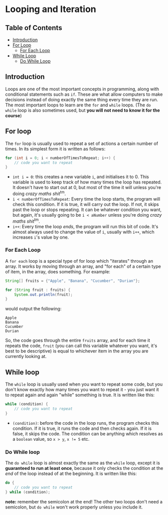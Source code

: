 # Looping and Iteration

## Table of Contents

* [Introduction](#introduction)
* [For Loop](#for-loop)
  * [For Each Loop](#for-each-loop)
* [While Loop](#while-loop)
  * [Do While Loop](#do-while-loop)

## Introduction

Loops are one of the most important concepts in programming, along with conditional statements such as `if`. These are what allow computers to make decisions instead of doing exactly the same thing every time they are run. The most important loops to learn are the `for` and `while` loops. (The `do while` loop is also sometimes used, but **you will not need to know it for the course**)

## For loop

The `for` loop is usually used to repeat a set of actions a certain number of times. In its simplest form it is written as follows:

```java
for (int i = 0; i < numberOfTimesToRepeat; i++) {
    // code you want to repeat
}
```

* `int i = 0`: this creates a new variable `i`, and initialises it to 0. This variable is used to keep track of how many times the loop has repeated. It doesn't have to start out at 0, but most of the time it will unless you're doing *crazy maths shit*<sup>tm</sup>.
* `i < numberOfTimesToRepeat`: Every time the loop starts, the program will check this condition. If it is true, it will carry out the loop. If not, it skips past the loop or stops repeating. It can be whatever condition you want, but again, it's usually going to be `i < aNumber` unless you're doing *crazy maths shit*<sup>tm</sup>.
* `i++`: Every time the loop *ends*, the program will run this bit of code. It's almost always used to change the value of `i`, usually with `i++`, which increases `i`'s value by one.

### For Each Loop

A `for each` loop is a special type of for loop which "iterates" through an array. It works by moving through an array, and "for each" of a certain type of item, in the array, does something. For example:

```java
String[] fruits = {"Apple", "Banana", "Cucumber", "Durian"};

for (String fruit : fruits) {
    System.out.println(fruit);
}
```
would output the following:
```
Apple
Banana
Cucumber
Durian
```

So, the code goes through the entire `fruits` array, and for each time it repeats the code, `fruit` (you can call this variable whatever you want, it's best to be descriptive) is equal to whichever item in the array you are currently looking at.

## While loop

The `while` loop is usually used when you want to repeat some code, but you don't know exactly how many times you want to repeat it - you just want it to repeat again and again "while" something is true. It is written like this:

```java
while (condition) {
    // code you want to repeat
}
```

* `(condition)`: before the code in the loop runs, the program checks this condition. If it is true, it runs the code and then checks again. If it is false, it skips the code. The condition can be anything which resolves as a `boolean` value, so `x > y`, `x != 5` etc.

### Do While loop

The `do while` loop is almost exactly the same as the `while` loop, except it is **guaranteed to run at least once**, because it only checks the condition at the *end* of the loop instead of at the beginning. It is written like this:

```java
do {
    // code you want to repeat
} while (condition);
```

**note:** remember the semicolon at the end! The other two loops don't need a semicolon, but `do while` won't work properly unless you include it.
